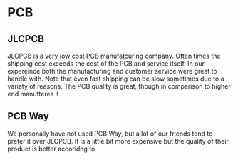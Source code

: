 # PCB

## JLCPCB

JLCPCB is a very low cost PCB manufatcuring company. Often times the shipping cost exceeds the cost of the PCB and service itself. In our expereince both the manufacturing and customer service were great to handle with. Note that even fast shipping can be slow sometimes due to a variety of reasons. The PCB quality is great, though in comparison to higher end manufteres it









## PCB Way

We personally have not used PCB Way, but a lot of our friends tend to prefer it over JLCPCB. It is a little bit more expensive but the quality of their product is better accoridng to
